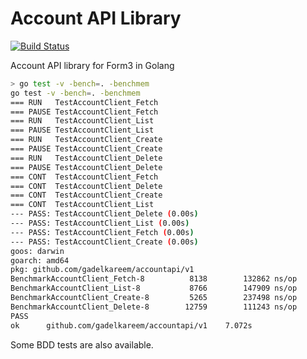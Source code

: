 # Account API Library
[![Build Status](https://travis-ci.org/gadelkareem/accountapi.svg)](https://travis-ci.org/gadelkareem/accountapi)

Account API library for Form3 in Golang

```bash
> go test -v -bench=. -benchmem
go test -v -bench=. -benchmem
=== RUN   TestAccountClient_Fetch
=== PAUSE TestAccountClient_Fetch
=== RUN   TestAccountClient_List
=== PAUSE TestAccountClient_List
=== RUN   TestAccountClient_Create
=== PAUSE TestAccountClient_Create
=== RUN   TestAccountClient_Delete
=== PAUSE TestAccountClient_Delete
=== CONT  TestAccountClient_Fetch
=== CONT  TestAccountClient_Delete
=== CONT  TestAccountClient_Create
=== CONT  TestAccountClient_List
--- PASS: TestAccountClient_Delete (0.00s)
--- PASS: TestAccountClient_List (0.00s)
--- PASS: TestAccountClient_Fetch (0.00s)
--- PASS: TestAccountClient_Create (0.00s)
goos: darwin
goarch: amd64
pkg: github.com/gadelkareem/accountapi/v1
BenchmarkAccountClient_Fetch-8    	    8138	    132862 ns/op	   13345 B/op	     218 allocs/op
BenchmarkAccountClient_List-8     	    8766	    147909 ns/op	   12285 B/op	     212 allocs/op
BenchmarkAccountClient_Create-8   	    5265	    237498 ns/op	   20133 B/op	     382 allocs/op
BenchmarkAccountClient_Delete-8   	   12759	    111243 ns/op	    5333 B/op	      63 allocs/op
PASS
ok  	github.com/gadelkareem/accountapi/v1	7.072s
```

Some BDD tests are also available.


 
